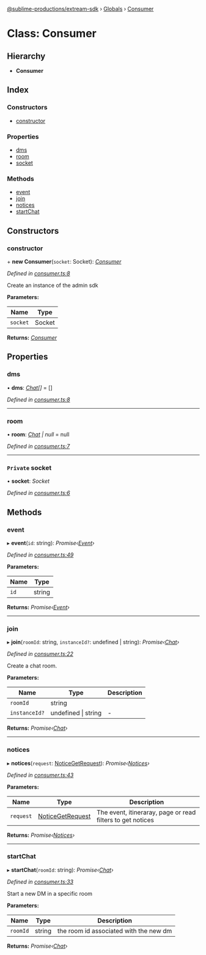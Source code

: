 [@sublime-productions/extream-sdk](../README.md) › [Globals](../globals.md) › [Consumer](consumer.md)

# Class: Consumer

## Hierarchy

* **Consumer**

## Index

### Constructors

* [constructor](consumer.md#constructor)

### Properties

* [dms](consumer.md#dms)
* [room](consumer.md#room)
* [socket](consumer.md#private-socket)

### Methods

* [event](consumer.md#event)
* [join](consumer.md#join)
* [notices](consumer.md#notices)
* [startChat](consumer.md#startchat)

## Constructors

###  constructor

\+ **new Consumer**(`socket`: Socket): *[Consumer](consumer.md)*

*Defined in [consumer.ts:8](https://github.com/Extream-SaaS/ex-sdk/blob/e74397e/src/consumer.ts#L8)*

Create an instance of the admin sdk

**Parameters:**

Name | Type |
------ | ------ |
`socket` | Socket |

**Returns:** *[Consumer](consumer.md)*

## Properties

###  dms

• **dms**: *[Chat](chat.md)[]* = []

*Defined in [consumer.ts:8](https://github.com/Extream-SaaS/ex-sdk/blob/e74397e/src/consumer.ts#L8)*

___

###  room

• **room**: *[Chat](chat.md) | null* = null

*Defined in [consumer.ts:7](https://github.com/Extream-SaaS/ex-sdk/blob/e74397e/src/consumer.ts#L7)*

___

### `Private` socket

• **socket**: *Socket*

*Defined in [consumer.ts:6](https://github.com/Extream-SaaS/ex-sdk/blob/e74397e/src/consumer.ts#L6)*

## Methods

###  event

▸ **event**(`id`: string): *Promise‹[Event](event.md)›*

*Defined in [consumer.ts:49](https://github.com/Extream-SaaS/ex-sdk/blob/e74397e/src/consumer.ts#L49)*

**Parameters:**

Name | Type |
------ | ------ |
`id` | string |

**Returns:** *Promise‹[Event](event.md)›*

___

###  join

▸ **join**(`roomId`: string, `instanceId?`: undefined | string): *Promise‹[Chat](chat.md)›*

*Defined in [consumer.ts:22](https://github.com/Extream-SaaS/ex-sdk/blob/e74397e/src/consumer.ts#L22)*

Create a chat room.

**Parameters:**

Name | Type | Description |
------ | ------ | ------ |
`roomId` | string |   |
`instanceId?` | undefined &#124; string | - |

**Returns:** *Promise‹[Chat](chat.md)›*

___

###  notices

▸ **notices**(`request`: [NoticeGetRequest](../interfaces/noticegetrequest.md)): *Promise‹[Notices](notices.md)›*

*Defined in [consumer.ts:43](https://github.com/Extream-SaaS/ex-sdk/blob/e74397e/src/consumer.ts#L43)*

**Parameters:**

Name | Type | Description |
------ | ------ | ------ |
`request` | [NoticeGetRequest](../interfaces/noticegetrequest.md) | The event, itineraray, page or read filters to get notices  |

**Returns:** *Promise‹[Notices](notices.md)›*

___

###  startChat

▸ **startChat**(`roomId`: string): *Promise‹[Chat](chat.md)›*

*Defined in [consumer.ts:33](https://github.com/Extream-SaaS/ex-sdk/blob/e74397e/src/consumer.ts#L33)*

Start a new DM in a specific room

**Parameters:**

Name | Type | Description |
------ | ------ | ------ |
`roomId` | string | the room id associated with the new dm  |

**Returns:** *Promise‹[Chat](chat.md)›*
